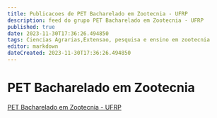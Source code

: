 ```yaml
---
title: Publicacoes de PET Bacharelado em Zootecnia - UFRP
description: feed do grupo PET Bacharelado em Zootecnia - UFRP
published: true
date: 2023-11-30T17:36:26.494850
tags: Ciencias Agrarias,Extensao, pesquisa e ensino em zootecnia
editor: markdown
dateCreated: 2023-11-30T17:36:26.494850
---
```


# PET Bacharelado em Zootecnia
[PET Bacharelado em Zootecnia - UFRP](/grupo/118PETBachareladoemZootecniaUFRP.md)